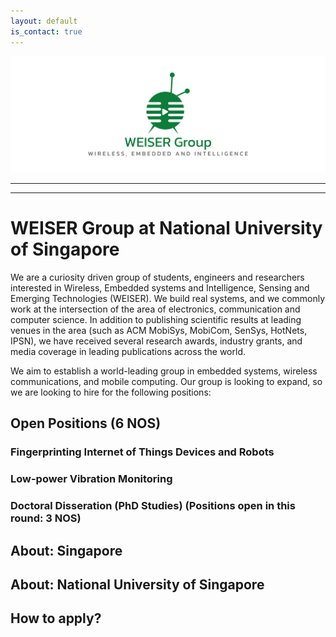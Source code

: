 ```yaml
---
layout: default
is_contact: true
---
```

![Image for the course](banner.png)  

----
****

# WEISER Group at National University of Singapore

We are a curiosity driven group of students, engineers and researchers interested in Wireless, Embedded systems and Intelligence, Sensing and Emerging Technologies (WEISER). We build real systems, and we commonly work at the intersection of the area of electronics, communication and computer science.  In addition to publishing scientific results at leading  venues in the area (such as ACM MobiSys, MobiCom, SenSys, HotNets, IPSN), we have received several research awards, industry grants, and media coverage in leading publications across the world. 

We aim to establish a world-leading group in embedded systems, wireless communications, and mobile computing. Our group is looking to expand, so we are looking to hire for the following positions:


## Open Positions (6 NOS)  

### Fingerprinting Internet of Things Devices and Robots


### Low-power Vibration Monitoring


### Doctoral Disseration (PhD Studies) (Positions open in this round: 3 NOS)


## About: Singapore

## About: National University of Singapore

## How to apply?

